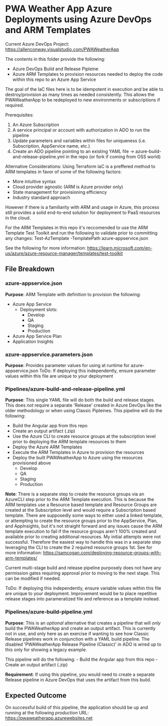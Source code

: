 # PWA Weather App Azure Deployments using Azure DevOps and ARM Templates

Current Azure DevOps Project: https://allenconway.visualstudio.com/PWAWeatherApp

The contents in this folder provide the following:
- Azure DevOps Build and Release Pipleine
- Azure ARM Templates to provision resources needed to deploy the code within this repo to an Azure App Service

The goal of the IaC files here is to be idempotent in execution and be able to destroy/provision as many times 
as needed consistently. This allows the PWAWeatherApp to be redeployed to new environments or subscriptions if required.

Prerequisites:
1. An Azure Subscription
2. A service principal or account with authorization in ADO to run the pipeline
3. Update parameters and variables within files for uniqueness (i.e. Subscription, AppService name, etc.)
4. Create an ADO pipeline pointing to an existing YAML file -> azure-build-and-release-pipeline.yml in the repo (or fork if coming from OSS world)

Alternative Considerations: Using Terraform IaC is a preffered method to ARM templates in favor of some of the following factors:
- More intuitive syntax
- Cloud provider agnostic (ARM is Azure provider only)
- State management for provisioning efficiency
- Industry standard approach

However if there is a familiarity with ARM and usage in Azure, this process still provides a solid end-to-end solution
for deployment to PaaS resources in the cloud.    

For the ARM Templates in this repo it's reccomended to use the ARM Template Test Toolkit and run the following to validate prior to committing any changes:
Test-AzTemplate -TemplatePath azure-appservice.json

See the following for more information: https://learn.microsoft.com/en-us/azure/azure-resource-manager/templates/test-toolkit

## File Breakdown

### azure-appservice.json

**Purpose**: ARM Template with definition to provision the following:
- Azure App Service
  - Deployment slots:
    - Develop
    - QA
    - Staging
    - Production
- Azure App Service Plan
- Application Insights

### azure-appservice.parameters.json

**Purpose**: Provides parameter values for using at runtime for azure-appservice.json
ToDo: If deploying this independently, ensure parameter values within this file are unique to your deployment

### Pipelines/azure-build-and-release-pipeline.yml

**Purpose**: This single YAML file will do both the build and release stages. This does _not_ require a separate
'Release' created in Azure DevOps like the older methodology or when using Classic Pipleines. 
This pipeline will do the following:
- Build the Angular app from this repo
- Create an output artifact (.zip)
- Use the Azure CLI to create resource groups at the subscription level prior to deploying the ARM template resources to them
- Deploy the Azure ARM Templates
- Execute the ARM Templates in Azure to provision the resources
- Deploy the built PWAWeatherApp to Azure using the resources provisioned above
  - Develop
  - QA
  - Staging
  - Production

**Note**: There is a separate step to create the resource groups via an AzureCLI step prior to the ARM Template execution. This is because the ARM templates use a Resource based template and Resource Groups are created at the Subscription level and would require a Subscription based template. There are supposedly some ways to either used a linked template, or attempting to create the resource groups prior to the AppService, Plan, and AppInsights, but it's not straight forward and any issues cause the ARM template execution to fail if the resource groups aren't 100% created and available prior to creating additional resources. My initial attempts were not successful. Therefore the easiest way to handle this was in a separate step leveraging the CLI to create the 2 required resource groups 1st.
See for more information: https://samcogan.com/deploying-resource-groups-with-arm-templates/

Current multi-stage build and release pipeline purposely does not have any permission gates requiring approval
prior to moving to the next stage. This can be modified if needed. 

ToDo: If deploying this independently, ensure variable values within this file are unique to your deployment.
Improvement would be to place repetitive release stages into parameratized file and reference as a template instead. 

### Pipelines/azure-build-pipeline.yml

**Purpose**: This is an _optional_ alternative that creates a pipeline that will *only* build the
PWAWeatherApp and create an output artifact. This is currently not in use, and only here as
an exercise if wanting to see how Classic Release pipelines work in conjunction with a YAML build pipeline.
The disabled 'PWAWeatherApp Release Pipeline (Classic)' in ADO is wired up to this only for showing a legacy example.

This pipeline will do the following:
    - Build the Angular app from this repo
    - Create an output artifact (.zip)

**Requirement**: If using this pipeline, you would need to create a separate Release pipeline
in Azure DevOps that uses the artifact from this build.

## Expected Outcome

On successful build of this pipeline, the application should be up and running at the following _production_ URL:
https://pwaweatherapp.azurewebsites.net
